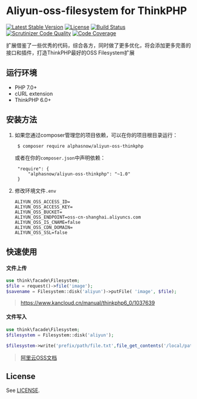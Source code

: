 # Aliyun-oss-filesystem for ThinkPHP

[![Latest Stable Version](https://poser.pugx.org/alphasnow/aliyun-oss-thinkphp/v/stable)](https://packagist.org/packages/alphasnow/aliyun-oss-thinkphp)
[![License](https://poser.pugx.org/alphasnow/aliyun-oss-thinkphp/license)](https://packagist.org/packages/alphasnow/aliyun-oss-thinkphp)
[![Build Status](https://travis-ci.com/alphasnow/aliyun-oss-thinkphp.svg?branch=master)](https://travis-ci.com/alphasnow/aliyun-oss-thinkphp)
[![Scrutinizer Code Quality](https://scrutinizer-ci.com/g/alphasnow/aliyun-oss-thinkphp/badges/quality-score.png?b=master)](https://scrutinizer-ci.com/g/alphasnow/aliyun-oss-thinkphp/?branch=master)
[![Code Coverage](https://scrutinizer-ci.com/g/alphasnow/aliyun-oss-thinkphp/badges/coverage.png?b=master)](https://scrutinizer-ci.com/g/alphasnow/aliyun-oss-thinkphp/?branch=master)


扩展借鉴了一些优秀的代码，综合各方，同时做了更多优化，将会添加更多完善的接口和插件，打造ThinkPHP最好的OSS Filesystem扩展

## 运行环境
- PHP 7.0+
- cURL extension
- ThinkPHP 6.0+

## 安装方法
1. 如果您通过composer管理您的项目依赖，可以在你的项目根目录运行：

        $ composer require alphasnow/aliyun-oss-thinkphp

   或者在你的`composer.json`中声明依赖：

        "require": {
            "alphasnow/aliyun-oss-thinkphp": "~1.0"
        }

2. 修改环境文件`.env`
    ```
    ALIYUN_OSS_ACCESS_ID=
    ALIYUN_OSS_ACCESS_KEY=
    ALIYUN_OSS_BUCKET=
    ALIYUN_OSS_ENDPOINT=oss-cn-shanghai.aliyuncs.com
    ALIYUN_OSS_IS_CNAME=false
    ALIYUN_OSS_CDN_DOMAIN=
    ALIYUN_OSS_SSL=false
    ```

## 快速使用

#### 文件上传
```php
use think\facade\Filesystem;
$file = request()->file('image');
$savename = Filesystem::disk('aliyun')->putFile( 'image', $file);
```

> https://www.kancloud.cn/manual/thinkphp6_0/1037639

#### 文件写入
```php
use think\facade\Filesystem;
$filesystem = Filesystem::disk('aliyun');

$filesystem->write('prefix/path/file.txt',file_get_contents('/local/path/file.txt'));
```

> [阿里云OSS文档](https://help.aliyun.com/document_detail/32099.html?spm=5176.doc31981.6.335.eqQ9dM)

## License
See [LICENSE](LICENSE).